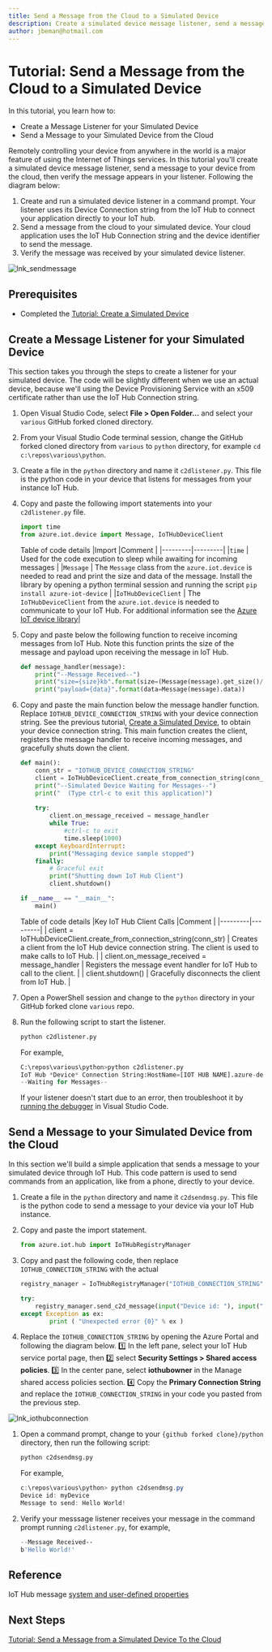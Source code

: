 ```yaml
---
title: Send a Message from the Cloud to a Simulated Device
description: Create a simulated device message listener, send a message to your device from the cloud, then verify the message appears in your listener. 
author: jbeman@hotmail.com
---
```


# Tutorial: Send a Message from the Cloud to a Simulated Device

In this tutorial, you learn how to:

- Create a Message Listener for your Simulated Device
- Send a Message to your Simulated Device from the Cloud

Remotely controlling your device from anywhere in the world is a major feature of using the Internet of Things services. In this tutorial you'll create a simulated device message listener, send a message to your device from the cloud, then verify the message appears in your listener.  Following the diagram below:

1. Create and run a simulated device listener in a command prompt.  Your listener uses its Device Connection string from the IoT Hub to connect your application directly to your IoT hub.
1. Send a message from the cloud to your simulated device. Your cloud application uses the IoT Hub Connection string and the device identifier to send the message.
1. Verify the message was received by your simulated device listener.

![lnk_sendmessage]

## Prerequisites

- Completed the [Tutorial: Create a Simulated Device](tutorial-symmetrickeydevice.md)

## Create a Message Listener for your Simulated Device

This section takes you through the steps to create a listener for your simulated device. The code will be slightly different when we use an actual device, because we'll using the Device Provisioning Service with an x509 certificate rather than use the IoT Hub Connection string.

1. Open Visual Studio Code, select **File > Open Folder...** and select your `various` GitHub forked cloned directory.
1. From your Visual Studio Code terminal session, change the GitHub forked cloned directory from `various` to `python` directory, for example `cd c:\repos\various\python`.
1. Create a file in the `python` directory and name it `c2dlistener.py`.  This file is the python code in your device that listens for messages from your instance IoT Hub.
1. Copy and paste the following import statements into your `c2dlistener.py` file.

    ```python
    import time
    from azure.iot.device import Message, IoTHubDeviceClient
    ```

    Table of code details
    |Import  |Comment  |
    |---------|---------|
    |`time` |  Used for the code execution to sleep while awaiting for incoming messages |
    |`Message` | The `Message` class from the `azure.iot.device` is needed to read and print the size and data of the message. Install the library by opening a python terminal session and running the script `pip install azure-iot-device` |
    |`IoTHubDeviceClient` | The `IoTHubDeviceClient` from the `azure.iot.device` is needed to communicate to your IoT Hub. For additional information see the [Azure IoT device library](https://learn.microsoft.com/en-us/python/api/azure-iot-device/azure.iot.device?view=azure-python)|

1. Copy and paste below the following function to receive incoming messages from IoT Hub. Note this function prints the size of the message and payload upon receiving the message in IoT Hub.

    ```python
    def message_handler(message):
        print("--Message Received--")
        print("size={size}kb".format(size=(Message(message).get_size()/1000)))
        print("payload={data}".format(data=Message(message).data))
    ```

1. Copy and paste the main function below the message handler function. Replace `IOTHUB_DEVICE_CONNECTION_STRING` with your device connection string. See the previous tutorial, [Create a Simulated Device](tutorial-symmetrickeydevice.md), to obtain your device connection string. This main function creates the client, registers the message handler to receive incoming messages, and gracefully shuts down the client.

    ```python
    def main():
        conn_str = "IOTHUB_DEVICE_CONNECTION_STRING"
        client = IoTHubDeviceClient.create_from_connection_string(conn_str)
        print("--Simulated Device Waiting for Messages--") 
        print("  (Type ctrl-c to exit this application)")
        
        try:
            client.on_message_received = message_handler
            while True:
                #ctrl-c to exit
                time.sleep(1000)
        except KeyboardInterrupt:
            print("Messaging device sample stopped")
        finally:
            # Graceful exit
            print("Shutting down IoT Hub Client")
            client.shutdown()
    
    if __name__ == "__main__":
        main()
    ```

    Table of code details
    |Key IoT Hub Client Calls  |Comment  |
    |---------|---------|
    | client = IoTHubDeviceClient.create_from_connection_string(conn_str) | Creates a client from the IoT Hub device connection string. The client is used to make calls to IoT Hub. |
    | client.on_message_received = message_handler | Registers the message event handler for IoT Hub to call to the client. |
    | client.shutdown() | Gracefully disconnects the client from IoT Hub. |

1. Open a PowerShell session and change to the `python` directory in your GitHub forked clone `various` repo.

1. Run the following script to start the listener.

    ```python
    python c2dlistener.py
    ```

    For example,

    ```python
    C:\repos\various\python>python c2dlistener.py
    IoT Hub *Device* Connection String:HostName=[IOT HUB NAME].azure-devices.net;DeviceId=myDevice;SharedAccessKey=[SHARED ACCESS KEY]
    --Waiting for Messages--
    ```

    If your listener doesn't start due to an error, then troubleshoot it by [running the debugger](https://code.visualstudio.com/docs/python/python-tutorial#_configure-and-run-the-debugger) in Visual Studio Code.

## Send a Message to your Simulated Device from the Cloud

In this section we'll build a simple application that sends a message to your simulated device through IoT Hub. This code pattern is used to send commands from an application, like from a phone, directly to your device.

1. Create a file in the `python` directory and name it `c2dsendmsg.py`.  This file is the python code to send a message to your device via your IoT Hub instance.
1. Copy and paste the import statement.

    ```python
    from azure.iot.hub import IoTHubRegistryManager
    ```

1. Copy and past the following code, then replace `IOTHUB_CONNECTION_STRING` with the actual 

    ```python
    registry_manager = IoTHubRegistryManager("IOTHUB_CONNECTION_STRING")
    
    try:
        registry_manager.send_c2d_message(input("Device id: "), input("Message to send: "), {})
    except Exception as ex:
            print ( "Unexpected error {0}" % ex )
    ```

1. Replace the `IOTHUB_CONNECTION_STRING` by opening the Azure Portal and following the diagram below. 1️⃣ In the left pane, select your IoT Hub service portal page, then 2️⃣ select **Security Settings > Shared access policies**. 3️⃣ In the center pane, select **iothubowner** in the Manage shared access policies section. 4️⃣ Copy the **Primary Connection String** and replace the `IOTHUB_CONNECTION_STRING` in your code you pasted from the previous step.

![lnk_iothubconnection]

1. Open a command prompt, change to your `{github forked clone}/python` directory, then run the following script:

    ```python
    python c2dsendmsg.py
    ```

    For example,

    ```powershell
    c:\repos\various\python> python c2dsendmsg.py
    Device id: myDevice
    Message to send: Hello World!
    ```

1. Verify your messsage listener receives your message in the command prompt running `c2dlistener.py`, for example,

    ```powershell
    --Message Received--
    b'Hello World!'
    ```

## Reference

IoT Hub message [system and user-defined properties](https://learn.microsoft.com/azure/iot-hub/iot-hub-devguide-messages-construct#system-properties-of-d2c-iot-hub-messages)

## Next Steps

[Tutorial: Send a Message from a Simulated Device To the Cloud](tutorial-devicetocloudmsg.md)

<!--images-->

[lnk_sendmessage]: media/tutorial-cloudtodevicemsg/simulatedmessage.png
[lnk_iothubconnection]: media/tutorial-cloudtodevicemsg/iothubconnection.png
